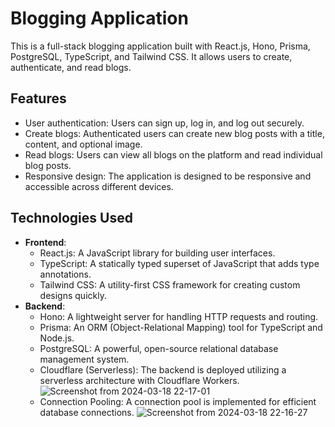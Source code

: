 # Blogging Application

This is a full-stack blogging application built with React.js, Hono, Prisma, PostgreSQL, TypeScript, and Tailwind CSS. It allows users to create, authenticate, and read blogs.

## Features

- User authentication: Users can sign up, log in, and log out securely.
- Create blogs: Authenticated users can create new blog posts with a title, content, and optional image.
- Read blogs: Users can view all blogs on the platform and read individual blog posts.
- Responsive design: The application is designed to be responsive and accessible across different devices.

## Technologies Used

- **Frontend**:
  - React.js: A JavaScript library for building user interfaces.
  - TypeScript: A statically typed superset of JavaScript that adds type annotations.
  - Tailwind CSS: A utility-first CSS framework for creating custom designs quickly.
- **Backend**:
  - Hono: A lightweight server for handling HTTP requests and routing.
  - Prisma: An ORM (Object-Relational Mapping) tool for TypeScript and Node.js.
  - PostgreSQL: A powerful, open-source relational database management system.
  - Cloudflare (Serverless): The backend is deployed utilizing a serverless architecture with Cloudflare Workers.
   ![Screenshot from 2024-03-18 22-17-01](https://github.com/sanskaraggarwal2025/Blogging/assets/77196160/8576c64e-189d-4c1f-936d-98014c67f489)
  - Connection Pooling: A connection pool is implemented for efficient database connections.
   ![Screenshot from 2024-03-18 22-16-27](https://github.com/sanskaraggarwal2025/Blogging/assets/77196160/a73ce53b-b492-4622-8463-106406cd226d)
